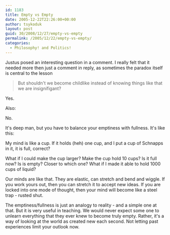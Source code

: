 ```yaml
---
id: 1183
title: Empty vs Empty
date: 2005-12-22T22:26:00+00:00
author: tsykoduk
layout: post
guid: 30/2008/12/27/empty-vs-empty
permalink: /2005/12/22/empty-vs-empty/
categories:
  - Philosophy! and Politics!
---
```

Justus posed an interesting question in a comment. I really felt that it needed more then just a comment in reply, as sometimes the paradox itself is central to the lesson
<blockquote>But shouldn't we become childlike instead of knowing things like that we are insignifigant?</blockquote>
Yes.

<p>Also:</p>


<p>No.</p>


<p>It's deep man, but you have to balance your emptiness with fullness. It's like this:</p>


<p>My mind is like a cup. If it holds (heh) one cup, and I put a cup of Schnapps in it, it is full, correct?</p>


<p>What if I could make the cup larger? Make the cup hold 10 cups? Is it full now? Is is empty? Closer to which one? What if I made it able to hold 1000 cups of liquid?</p>


<p>Our minds are like that. They are elastic, can stretch and bend and wiggle. If you work yours out, then you can stretch it to accept new ideas. If you are locked into one mode of thought, then your mind will become like a steel trap - rusted shut.</p>


<p>The emptiness/fullness is just an analogy to reality - and a simple one at that. But it is very useful in teaching. We would never expect some one to unlearn everything that they ever knew to become truly empty. Rather, it's a way of looking at the world as created new each second. Not letting past experiences limit your outlook now.</p>